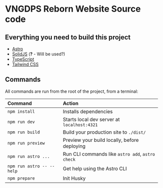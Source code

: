 # VNGDPS Reborn Website Source code

## Everything you need to build this project

- [Astro](https://astro.build/)
- [SolidJS](https://www.solidjs.com/) (**?** - Will be used?)
- [TypeScript](https://www.typescriptlang.org/)
- [Tailwind CSS](https://tailwindcss.com/)

## Commands

All commands are run from the root of the project, from a terminal:

| Command                   | Action                                           |
| :------------------------ | :----------------------------------------------- |
| `npm install`             | Installs dependencies                            |
| `npm run dev`             | Starts local dev server at `localhost:4321`      |
| `npm run build`           | Build your production site to `./dist/`          |
| `npm run preview`         | Preview your build locally, before deploying     |
| `npm run astro ...`       | Run CLI commands like `astro add`, `astro check` |
| `npm run astro -- --help` | Get help using the Astro CLI                     |
| `npm prepare`             | Init Husky                                       |
